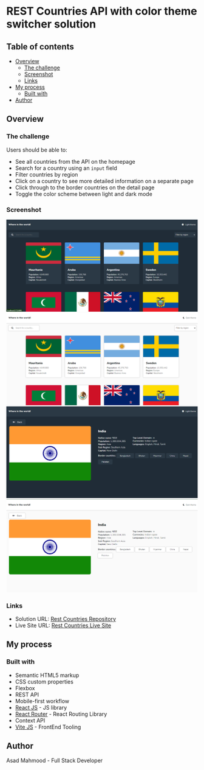 # REST Countries API with color theme switcher solution


## Table of contents

- [Overview](#overview)
  - [The challenge](#the-challenge)
  - [Screenshot](#screenshot)
  - [Links](#links)
- [My process](#my-process)
  - [Built with](#built-with)
- [Author](#author)

## Overview

### The challenge

Users should be able to:

- See all countries from the API on the homepage
- Search for a country using an `input` field
- Filter countries by region
- Click on a country to see more detailed information on a separate page
- Click through to the border countries on the detail page
- Toggle the color scheme between light and dark mode 

### Screenshot

![Home Page](./screenshots/home.png)
![Home Page(light)](./screenshots/home-light.png)
![Country Detail](./screenshots/detail.png)
![Country Detail(light)](./screenshots/detail-light.png)


### Links

- Solution URL: [Rest Countries Repository](https://github.com/azazel-oss/rest-countries)
- Live Site URL: [Rest Countries Live Site](https://azazel-oss.github.io/rest-countries)

## My process

### Built with

- Semantic HTML5 markup
- CSS custom properties
- Flexbox
- REST API
- Mobile-first workflow
- [React JS](https://reactjs.org/) - JS library
- [React Router](https://reactrouter.com) - React Routing Library
- Context API
- [Vite JS](https://vitejs.dev/) - FrontEnd Tooling


## Author

Asad Mahmood - Full Stack Developer
